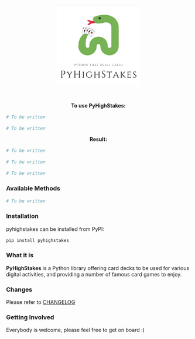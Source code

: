 <p align="center"><img width=45% alt="" src="https://github.com/nat236919/pyhighstakes/blob/master/docs/img/pyhighstakes_logo.png?raw=true"></p>

<p align="center">
<a href="#"><img alt="" src="https://img.shields.io/github/issues/nat236919/pyhighstakes"></a>
<a href="#"><img alt="" src="https://img.shields.io/github/forks/nat236919/pyhighstakes"></a>
<a href="#"><img alt="" src="https://img.shields.io/github/stars/nat236919/pyhighstakes"></a>
<a href="#"><img alt="" src="https://img.shields.io/github/license/nat236919/pyhighstakes"></a>
<a href="#"><img alt="" src="https://img.shields.io/twitter/url?url=https%3A%2F%2Fgithub.com%2Fnat236919%2Fpyhighstakes"></a>
</p>

<p align="center"><b>To use PyHighStakes:</b></p>

```python
# To be written
```

```python
# To be written
```

<p align="center"><b>Result:</b></p>

```python
# To be written
```

```python
# To be written
```

```python
# To be written
```


### Available Methods
```python
# To be written
```


### Installation

pyhighstakes can be installed from PyPI:

```bash
pip install pyhighstakes
```


###  What it is
**PyHighStakes** is a Python library offering card decks to be used for various digital activities, and providing a number of famous card games to enjoy.


###  Changes
Please refer to <a href="https://github.com/nat236919/pyhighstakes/blob/master/docs/CHANGELOG.md">CHANGELOG</a>


###  Getting Involved
Everybody is welcome, please feel free to get on board :)
